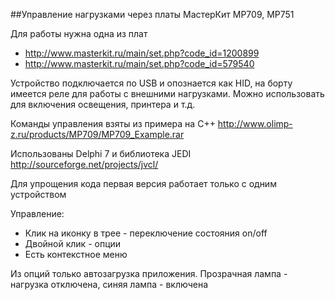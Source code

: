 ##Управление нагрузками через платы МастерКит MP709, MP751

Для работы нужна одна из плат 
- http://www.masterkit.ru/main/set.php?code_id=1200899
- http://www.masterkit.ru/main/set.php?code_id=579540

Устройство подключается по USB и опознается как HID, на борту имеется реле для работы с внешними нагрузками. Можно использовать для включения освещения, принтера и т.д.

Команды управления взяты из примера на С++ http://www.olimp-z.ru/products/MP709/MP709_Example.rar

Использованы Delphi 7 и библиотека JEDI http://sourceforge.net/projects/jvcl/

Для упрощения кода первая версия работает только с одним устройством

Управление:
- Клик на иконку в трее - переключение состояния on/off
- Двойной клик - опции
- Есть контекстное меню

Из опций только автозагрузка приложения. Прозрачная лампа - нагрузка отключена, синяя лампа - включена

